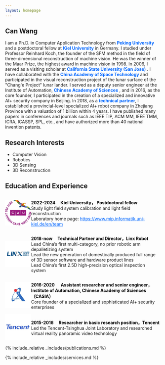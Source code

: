 ```yaml
---
layout: homepage
---
```


## Can Wang 

I am a Ph.D. in Computer Application Technology from <span style="color: #0066FF;font-weight: bold;">Peking University </span> and a postdoctoral fellow at <span style="color: #0066FF;font-weight: bold;">Kiel University</span> in Germany. I studied under Professor Reinhard Koch, the founder of the SFM method in the field of three-dimensional reconstruction of machine vision. He was the winner of the Maar Prize, the highest award in machine vision in 1998. In 2006, I served as a visiting scholar at <span style="color: #0066FF;font-weight: bold;">California State University (San Jose)</span> . I have collaborated with the  <span style="color: #0066FF;font-weight: bold;">China Academy of Space Technology </span> and participated in the visual reconstruction project of the lunar surface of the "Chang'e Project" lunar lander. I served as a deputy senior engineer at the Institute of Automation, <span style="color: #0066FF;font-weight: bold;">Chinese Academy of Sciences</span> , and in 2016, as the core founder, I participated in the creation of a specialized and innovative AI+ security company in Beijing. In 2018, as a <span style="color: #0066FF;font-weight: bold;"> technical partner</span>, I established a provincial-level specialized AI+ robot company in Zhejiang Province with a valuation of 1 billion within 4 years.
I have published many papers in conferences and journals such as IEEE TIP, ACM MM, IEEE TMM, ICRA, ICASSP, SPL, etc., and have authorized more than 40 national invention patents.

## Research Interests

- Computer Vision
- Robotics
- 3D Sensing
- 3D Reconstruction

## Education and Experience

<div style="display: flex; align-items: center;">
  <div style="flex: 1;">
    <img src="/assets/img/1.png" alt="University Logo" width="100">
  </div>
 <div style="flex: 5;">
    <p>
      <span style="color: #000000;font-weight: bold;">2022-2024&nbsp;&nbsp;&nbsp;&nbsp; Kiel University， Postdoctoral fellow </span> <br>
      Study light field system calibration and light field reconstruction <br>
      Laboratory home page: <a href="https://www.mip.informatik.uni-kiel.de/en/team" style="color: #0066FF;">https://www.mip.informatik.uni-kiel.de/en/team</a>
    </p>
</div>

</div>

<div style="display: flex; align-items: center;">
  <div style="flex: 1;">
    <img src="assets/img/2.png" alt="Company Logo" width="100">
  </div>
  <div style="flex: 5;">
    <p>
      <span style="color: #000000;font-weight: bold;">2018-now&nbsp;&nbsp;&nbsp;&nbsp;&nbsp;Technical Partner and Director，Linx Robot </span><br>
      Lead China’s first multi-category, no prior robotic arm depalletizing system<br>
      Lead the new generation of domestically produced full range of 3D sensor software and hardware product lines<br>
      Lead China’s first 2.5D high-precision optical inspection system
    </p>
  </div>
</div>

<div style="display: flex; align-items: center;">
  <div style="flex: 1;">
    <img src="assets/img/3.png" alt="Institute Logo" width="100">
  </div>
  <div style="flex: 5;">
    <p>
       <span style="color: #000000;font-weight: bold;">2016-2020 &nbsp;&nbsp;&nbsp;&nbsp; Assistant researcher and senior engineer，Institute of Automation, Chinese Academy of Sciences（CASIA）</span> <br>
      Core founder of a specialized and sophisticated  AI+ security enterprises 
    </p>
  </div>
</div>

<div style="display: flex; align-items: center;">
  <div style="flex: 1;">
    <img src="assets/img/4.png" alt="Tencent Logo" width="100">
  </div>
  <div style="flex: 5;">
    <p>
      <span style="color: #000000;font-weight: bold;">2015-2016&nbsp;&nbsp;&nbsp;&nbsp; Researcher in basic research position，Tencent</span> <br>
      Led the Tencent-Tsinghua Joint Laboratory and researched virtual reality panoramic video technology
    </p>
  </div>
</div>


  
{% include_relative _includes/publications.md %}

{% include_relative _includes/services.md %}

